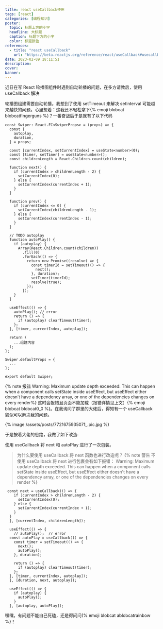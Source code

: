 ```yaml
---
title: react useCallback使用
tags: [react]
categories: [编程知识]
poster:
  topic: 标题上方的小字
  headline: 大标题
  caption: 标题下方的小字
  color: 标题颜色
references:
  - title: "react useCallback"
    url: "https://beta.reactjs.org/reference/react/useCallback#usecallback"
date: 2023-02-09 18:11:51
description:
cover:
banner:
---
```


近日在写 React 轮播图组件时遇到自动轮播的问题，在多方请教后，使用 useCallback 解决

<!-- more -->

轮播图组建需要自动轮播，我想到了使用 setTimeout 来解决 setInterval 可能越来越快的问题。心里想着：这我还不轻松拿下{% emoji blobcat blobcatfingerguns %}？一番奋战后于是就有了以下代码

```tsx
const Swiper: React.FC<SwiperProps> = (props) => {
  const {
    autoplay,
    duration,
  } = props;

  const [currentIndex, setCurrentIndex] = useState<number>(0);
  const [timer, setTimer] = useState<number>();
  const childrenLength = React.Children.count(children);

  function next() {
    if (currentIndex > childrenLength - 2) {
      setCurrentIndex(0);
    } else {
      setCurrentIndex(currentIndex + 1);
    }
  }

  function prev() {
    if (currentIndex <= 0) {
      setCurrentIndex(childrenLength - 1);
    } else {
      setCurrentIndex(currentIndex - 1);
    }
  }

  // TODO autoplay
  function autoPlay() {
    if (autoplay) {
      Array(React.Children.count(children))
        .fill(0)
        .forEach(() => {
          return new Promise((resolve) => {
            const timerId = setTimeout(() => {
              next();
            }, duration);
            setTimer(timerId);
            resolve(true);
          });
        });
    }
  }

  useEffect(() => {
    autoPlay(); // error
    return () => {
      if (autoplay) clearTimeout(timer);
    };
  }, [timer, currentIndex, autoplay]);

  return (
    ...组建内容
  );
};

Swiper.defaultProps = {
  ...
};

export default Swiper;
```

{% note 报错 Warning: Maximum update depth exceeded. This can happen when a component calls setState inside useEffect, but useEffect either doesn't have a dependency array, or one of the dependencies changes on every render%}
这时会报错且页面不能加载（报错详情见上文）{% emoji blobcat blobcat0_0 %}。在我询问了群里的大佬后，得知有一个 useCallback 貌似可以解决我的问题。

{% image /assets/posts/7721675935071_.pic.jpg %}

于是按着大佬的思路，我做了如下改造:

使用 useCallback 将 next 和 autoPlay 进行了一次包装。

> 为什么要使用 useCallback 将 next 函数也进行改造呢？
> {% note 警告 不使用 useCallback 将 next 进行包裹会有如下报错： Warning: Maximum update depth exceeded. This can happen when a component calls setState inside useEffect, but useEffect either doesn't have a dependency array, or one of the dependencies changes on every render %}

```tsx
 const next = useCallback(() => {
    if (currentIndex > childrenLength - 2) {
      setCurrentIndex(0);
    } else {
      setCurrentIndex(currentIndex + 1);
    }
  }
  }, [currentIndex, childrenLength]);

  useEffect(() => {
    // autoPlay();  // error
  const autoPlay = useCallback(() => {
    const timer = setTimeout(() => {
      next();
      autoPlay();
    }, duration);

    return () => {
      if (autoplay) clearTimeout(timer);
    };
  }, [timer, currentIndex, autoplay]);
  }, [duration, next, autoplay]);

  useEffect(() => {
    if (autoplay) {
      autoPlay();
    }
  }, [autoplay, autoPlay]);
```

嘿嘿，有问题不能自己死磕，还是得问问{% emoji blobcat ablobcatrainbow %}！
